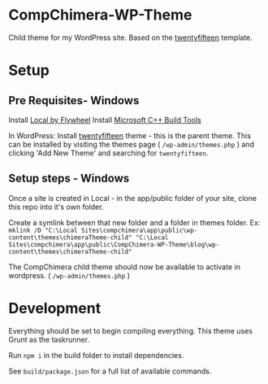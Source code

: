 # CompChimera-WP-Theme
Child theme for my WordPress site. Based on the [twentyfifteen](Https://wordpress.org/themes/twentyfifteen) template.

# Setup
## Pre Requisites- Windows
Install [Local by Flywheel](https://localwp.com/)
Install [Microsoft C++ Build Tools](https://visualstudio.microsoft.com/visual-cpp-build-tools/)

In WordPress:
Install [twentyfifteen](Https://wordpress.org/themes/twentyfifteen) theme - this is the parent theme. This can be installed by visiting the themes page ( `/wp-admin/themes.php` ) and clicking 'Add New Theme' and searching for `twentyfifteen`.


## Setup steps - Windows
Once a site is created in Local - in the app/public folder of your site, clone this repo into it's own folder.

Create a symlink between that new folder and a folder in themes folder. 
Ex: 
```mklink /D "C:\Local Sites\compchimera\app\public\wp-content\themes\chimeraTheme-child" "C:\Local Sites\compchimera\app\public\CompChimera-WP-Theme\blog\wp-content\themes\chimeraTheme-child"```

The CompChimera child theme should now be available to activate in wordpress. ( `/wp-admin/themes.php` ) 

# Development
Everything should be set to begin compiling everything. This theme uses Grunt as the taskrunner. 

Run `npm i` in the build folder to install dependencies. 

See `build/package.json` for a full list of available commands. 



